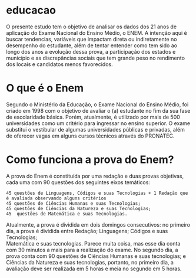 # educacao

O presente estudo tem o objetivo de analisar os dados dos 21 anos de aplicação do Exame Nacional do Ensino Médio, o ENEM.
A intenção aqui é buscar tendencias, variáveis que impactam direta ou indiretamente no desempenho do estudante, além de tentar entender como tem sido ao longo dos anos a evolução dessa prova, a participação dos estados e município e as discrepâncias sociais que tem grande peso no rendimento dos locais e candidatos menos favorecidos.

<h1>O que é o Enem</h1>
Segundo o Ministério da Educação, o Exame Nacional do Ensino Médio, foi criado em 1998 com o objetivo de avaliar o (a) estudante no fim da sua fase de escolaridade 
básica. Porém, atualmente, é utilizado por mais de 500 universidades como um critério para ingressar no ensino superior. O exame substitui o vestibular de algumas 
universidades públicas e privadas, além de oferecer vagas em alguns cursos técnicos através do PRONATEC.

<h1>Como funciona a prova do Enem?</h1>



A prova do Enem é constituída por uma redação e duas provas objetivas, cada uma com 90 questões dos seguintes eixos temáticos:

    45 questões de Linguagens, Códigos e suas Tecnologias + 1 Redação que é avaliada observando alguns critérios
    45 questões de Ciências Humanas e suas Tecnologias;
    45 questões de Ciências da Natureza e suas Tecnologias;
    45  questões de Matemática e suas Tecnologias.

Atualmente, a prova é dividida em dois domingos consecutivos: no primeiro dia, a prova é dividida entre Redação; Linguagens; Códigos e suas Tecnologias;  
Matemática e suas tecnologias. Parece muita coisa, mas esse dia conta com 30 minutos a mais para a realização do exame. No segundo dia, a prova conta com 90 
questões de Ciências Humanas e suas tecnologias; e Ciências da Natureza e suas tecnologias, portanto, no primeiro dia, a avaliação deve ser realizada em 5 
horas e meia no segundo em 5 horas.
